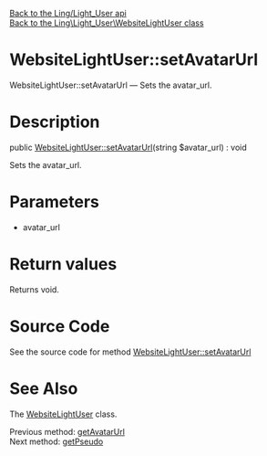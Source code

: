 [Back to the Ling/Light_User api](https://github.com/lingtalfi/Light_User/blob/master/doc/api/Ling/Light_User.md)<br>
[Back to the Ling\Light_User\WebsiteLightUser class](https://github.com/lingtalfi/Light_User/blob/master/doc/api/Ling/Light_User/WebsiteLightUser.md)


WebsiteLightUser::setAvatarUrl
================



WebsiteLightUser::setAvatarUrl — Sets the avatar_url.




Description
================


public [WebsiteLightUser::setAvatarUrl](https://github.com/lingtalfi/Light_User/blob/master/doc/api/Ling/Light_User/WebsiteLightUser/setAvatarUrl.md)(string $avatar_url) : void




Sets the avatar_url.




Parameters
================


- avatar_url

    


Return values
================

Returns void.








Source Code
===========
See the source code for method [WebsiteLightUser::setAvatarUrl](https://github.com/lingtalfi/Light_User/blob/master/WebsiteLightUser.php#L234-L237)


See Also
================

The [WebsiteLightUser](https://github.com/lingtalfi/Light_User/blob/master/doc/api/Ling/Light_User/WebsiteLightUser.md) class.

Previous method: [getAvatarUrl](https://github.com/lingtalfi/Light_User/blob/master/doc/api/Ling/Light_User/WebsiteLightUser/getAvatarUrl.md)<br>Next method: [getPseudo](https://github.com/lingtalfi/Light_User/blob/master/doc/api/Ling/Light_User/WebsiteLightUser/getPseudo.md)<br>

